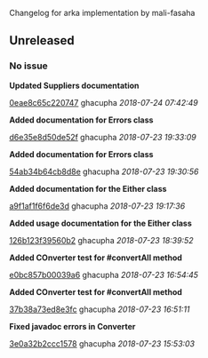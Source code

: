 
Changelog for arka implementation by mali-fasaha

## Unreleased
### No issue

**Updated Suppliers documentation**


[0eae8c65c220747](https://github.com/mali-fasaha/arka/commit/0eae8c65c220747) ghacupha *2018-07-24 07:42:49*

**Added documentation for Errors class**


[d6e35e8d50de52f](https://github.com/mali-fasaha/arka/commit/d6e35e8d50de52f) ghacupha *2018-07-23 19:33:09*

**Added documentation for Errors class**


[54ab34b64cb8d8e](https://github.com/mali-fasaha/arka/commit/54ab34b64cb8d8e) ghacupha *2018-07-23 19:30:56*

**Added documentation for the Either class**


[a9f1af1f6f6de3d](https://github.com/mali-fasaha/arka/commit/a9f1af1f6f6de3d) ghacupha *2018-07-23 19:17:36*

**Added usage documentation for the Either class**


[126b123f39560b2](https://github.com/mali-fasaha/arka/commit/126b123f39560b2) ghacupha *2018-07-23 18:39:52*

**Added COnverter test for #convertAll method**


[e0bc857b00039a6](https://github.com/mali-fasaha/arka/commit/e0bc857b00039a6) ghacupha *2018-07-23 16:54:45*

**Added COnverter test for #convertAll method**


[37b38a73ed8e3fc](https://github.com/mali-fasaha/arka/commit/37b38a73ed8e3fc) ghacupha *2018-07-23 16:51:11*

**Fixed javadoc errors in Converter**


[3e0a32b2ccc1578](https://github.com/mali-fasaha/arka/commit/3e0a32b2ccc1578) ghacupha *2018-07-23 15:53:03*



